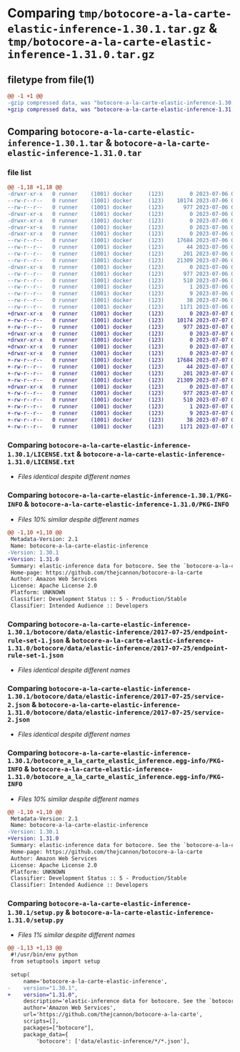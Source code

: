 # Comparing `tmp/botocore-a-la-carte-elastic-inference-1.30.1.tar.gz` & `tmp/botocore-a-la-carte-elastic-inference-1.31.0.tar.gz`

## filetype from file(1)

```diff
@@ -1 +1 @@
-gzip compressed data, was "botocore-a-la-carte-elastic-inference-1.30.1.tar", last modified: Thu Jul  6 01:45:04 2023, max compression
+gzip compressed data, was "botocore-a-la-carte-elastic-inference-1.31.0.tar", last modified: Fri Jul  7 01:43:55 2023, max compression
```

## Comparing `botocore-a-la-carte-elastic-inference-1.30.1.tar` & `botocore-a-la-carte-elastic-inference-1.31.0.tar`

### file list

```diff
@@ -1,18 +1,18 @@
-drwxr-xr-x   0 runner    (1001) docker     (123)        0 2023-07-06 01:45:04.926798 botocore-a-la-carte-elastic-inference-1.30.1/
--rw-r--r--   0 runner    (1001) docker     (123)    10174 2023-07-06 01:45:04.000000 botocore-a-la-carte-elastic-inference-1.30.1/LICENSE.txt
--rw-r--r--   0 runner    (1001) docker     (123)      977 2023-07-06 01:45:04.926798 botocore-a-la-carte-elastic-inference-1.30.1/PKG-INFO
-drwxr-xr-x   0 runner    (1001) docker     (123)        0 2023-07-06 01:45:04.926798 botocore-a-la-carte-elastic-inference-1.30.1/botocore/
-drwxr-xr-x   0 runner    (1001) docker     (123)        0 2023-07-06 01:45:04.926798 botocore-a-la-carte-elastic-inference-1.30.1/botocore/data/
-drwxr-xr-x   0 runner    (1001) docker     (123)        0 2023-07-06 01:45:04.926798 botocore-a-la-carte-elastic-inference-1.30.1/botocore/data/elastic-inference/
-drwxr-xr-x   0 runner    (1001) docker     (123)        0 2023-07-06 01:45:04.926798 botocore-a-la-carte-elastic-inference-1.30.1/botocore/data/elastic-inference/2017-07-25/
--rw-r--r--   0 runner    (1001) docker     (123)    17684 2023-07-06 01:44:40.000000 botocore-a-la-carte-elastic-inference-1.30.1/botocore/data/elastic-inference/2017-07-25/endpoint-rule-set-1.json
--rw-r--r--   0 runner    (1001) docker     (123)       44 2023-07-06 01:44:40.000000 botocore-a-la-carte-elastic-inference-1.30.1/botocore/data/elastic-inference/2017-07-25/examples-1.json
--rw-r--r--   0 runner    (1001) docker     (123)      201 2023-07-06 01:44:40.000000 botocore-a-la-carte-elastic-inference-1.30.1/botocore/data/elastic-inference/2017-07-25/paginators-1.json
--rw-r--r--   0 runner    (1001) docker     (123)    21309 2023-07-06 01:44:40.000000 botocore-a-la-carte-elastic-inference-1.30.1/botocore/data/elastic-inference/2017-07-25/service-2.json
-drwxr-xr-x   0 runner    (1001) docker     (123)        0 2023-07-06 01:45:04.926798 botocore-a-la-carte-elastic-inference-1.30.1/botocore_a_la_carte_elastic_inference.egg-info/
--rw-r--r--   0 runner    (1001) docker     (123)      977 2023-07-06 01:45:04.000000 botocore-a-la-carte-elastic-inference-1.30.1/botocore_a_la_carte_elastic_inference.egg-info/PKG-INFO
--rw-r--r--   0 runner    (1001) docker     (123)      510 2023-07-06 01:45:04.000000 botocore-a-la-carte-elastic-inference-1.30.1/botocore_a_la_carte_elastic_inference.egg-info/SOURCES.txt
--rw-r--r--   0 runner    (1001) docker     (123)        1 2023-07-06 01:45:04.000000 botocore-a-la-carte-elastic-inference-1.30.1/botocore_a_la_carte_elastic_inference.egg-info/dependency_links.txt
--rw-r--r--   0 runner    (1001) docker     (123)        9 2023-07-06 01:45:04.000000 botocore-a-la-carte-elastic-inference-1.30.1/botocore_a_la_carte_elastic_inference.egg-info/top_level.txt
--rw-r--r--   0 runner    (1001) docker     (123)       38 2023-07-06 01:45:04.926798 botocore-a-la-carte-elastic-inference-1.30.1/setup.cfg
--rw-r--r--   0 runner    (1001) docker     (123)     1171 2023-07-06 01:45:04.000000 botocore-a-la-carte-elastic-inference-1.30.1/setup.py
+drwxr-xr-x   0 runner    (1001) docker     (123)        0 2023-07-07 01:43:55.683327 botocore-a-la-carte-elastic-inference-1.31.0/
+-rw-r--r--   0 runner    (1001) docker     (123)    10174 2023-07-07 01:43:55.000000 botocore-a-la-carte-elastic-inference-1.31.0/LICENSE.txt
+-rw-r--r--   0 runner    (1001) docker     (123)      977 2023-07-07 01:43:55.683327 botocore-a-la-carte-elastic-inference-1.31.0/PKG-INFO
+drwxr-xr-x   0 runner    (1001) docker     (123)        0 2023-07-07 01:43:55.683327 botocore-a-la-carte-elastic-inference-1.31.0/botocore/
+drwxr-xr-x   0 runner    (1001) docker     (123)        0 2023-07-07 01:43:55.683327 botocore-a-la-carte-elastic-inference-1.31.0/botocore/data/
+drwxr-xr-x   0 runner    (1001) docker     (123)        0 2023-07-07 01:43:55.683327 botocore-a-la-carte-elastic-inference-1.31.0/botocore/data/elastic-inference/
+drwxr-xr-x   0 runner    (1001) docker     (123)        0 2023-07-07 01:43:55.683327 botocore-a-la-carte-elastic-inference-1.31.0/botocore/data/elastic-inference/2017-07-25/
+-rw-r--r--   0 runner    (1001) docker     (123)    17684 2023-07-07 01:43:28.000000 botocore-a-la-carte-elastic-inference-1.31.0/botocore/data/elastic-inference/2017-07-25/endpoint-rule-set-1.json
+-rw-r--r--   0 runner    (1001) docker     (123)       44 2023-07-07 01:43:28.000000 botocore-a-la-carte-elastic-inference-1.31.0/botocore/data/elastic-inference/2017-07-25/examples-1.json
+-rw-r--r--   0 runner    (1001) docker     (123)      201 2023-07-07 01:43:28.000000 botocore-a-la-carte-elastic-inference-1.31.0/botocore/data/elastic-inference/2017-07-25/paginators-1.json
+-rw-r--r--   0 runner    (1001) docker     (123)    21309 2023-07-07 01:43:28.000000 botocore-a-la-carte-elastic-inference-1.31.0/botocore/data/elastic-inference/2017-07-25/service-2.json
+drwxr-xr-x   0 runner    (1001) docker     (123)        0 2023-07-07 01:43:55.683327 botocore-a-la-carte-elastic-inference-1.31.0/botocore_a_la_carte_elastic_inference.egg-info/
+-rw-r--r--   0 runner    (1001) docker     (123)      977 2023-07-07 01:43:55.000000 botocore-a-la-carte-elastic-inference-1.31.0/botocore_a_la_carte_elastic_inference.egg-info/PKG-INFO
+-rw-r--r--   0 runner    (1001) docker     (123)      510 2023-07-07 01:43:55.000000 botocore-a-la-carte-elastic-inference-1.31.0/botocore_a_la_carte_elastic_inference.egg-info/SOURCES.txt
+-rw-r--r--   0 runner    (1001) docker     (123)        1 2023-07-07 01:43:55.000000 botocore-a-la-carte-elastic-inference-1.31.0/botocore_a_la_carte_elastic_inference.egg-info/dependency_links.txt
+-rw-r--r--   0 runner    (1001) docker     (123)        9 2023-07-07 01:43:55.000000 botocore-a-la-carte-elastic-inference-1.31.0/botocore_a_la_carte_elastic_inference.egg-info/top_level.txt
+-rw-r--r--   0 runner    (1001) docker     (123)       38 2023-07-07 01:43:55.683327 botocore-a-la-carte-elastic-inference-1.31.0/setup.cfg
+-rw-r--r--   0 runner    (1001) docker     (123)     1171 2023-07-07 01:43:55.000000 botocore-a-la-carte-elastic-inference-1.31.0/setup.py
```

### Comparing `botocore-a-la-carte-elastic-inference-1.30.1/LICENSE.txt` & `botocore-a-la-carte-elastic-inference-1.31.0/LICENSE.txt`

 * *Files identical despite different names*

### Comparing `botocore-a-la-carte-elastic-inference-1.30.1/PKG-INFO` & `botocore-a-la-carte-elastic-inference-1.31.0/PKG-INFO`

 * *Files 10% similar despite different names*

```diff
@@ -1,10 +1,10 @@
 Metadata-Version: 2.1
 Name: botocore-a-la-carte-elastic-inference
-Version: 1.30.1
+Version: 1.31.0
 Summary: elastic-inference data for botocore. See the `botocore-a-la-carte` package for more info.
 Home-page: https://github.com/thejcannon/botocore-a-la-carte
 Author: Amazon Web Services
 License: Apache License 2.0
 Platform: UNKNOWN
 Classifier: Development Status :: 5 - Production/Stable
 Classifier: Intended Audience :: Developers
```

### Comparing `botocore-a-la-carte-elastic-inference-1.30.1/botocore/data/elastic-inference/2017-07-25/endpoint-rule-set-1.json` & `botocore-a-la-carte-elastic-inference-1.31.0/botocore/data/elastic-inference/2017-07-25/endpoint-rule-set-1.json`

 * *Files identical despite different names*

### Comparing `botocore-a-la-carte-elastic-inference-1.30.1/botocore/data/elastic-inference/2017-07-25/service-2.json` & `botocore-a-la-carte-elastic-inference-1.31.0/botocore/data/elastic-inference/2017-07-25/service-2.json`

 * *Files identical despite different names*

### Comparing `botocore-a-la-carte-elastic-inference-1.30.1/botocore_a_la_carte_elastic_inference.egg-info/PKG-INFO` & `botocore-a-la-carte-elastic-inference-1.31.0/botocore_a_la_carte_elastic_inference.egg-info/PKG-INFO`

 * *Files 10% similar despite different names*

```diff
@@ -1,10 +1,10 @@
 Metadata-Version: 2.1
 Name: botocore-a-la-carte-elastic-inference
-Version: 1.30.1
+Version: 1.31.0
 Summary: elastic-inference data for botocore. See the `botocore-a-la-carte` package for more info.
 Home-page: https://github.com/thejcannon/botocore-a-la-carte
 Author: Amazon Web Services
 License: Apache License 2.0
 Platform: UNKNOWN
 Classifier: Development Status :: 5 - Production/Stable
 Classifier: Intended Audience :: Developers
```

### Comparing `botocore-a-la-carte-elastic-inference-1.30.1/setup.py` & `botocore-a-la-carte-elastic-inference-1.31.0/setup.py`

 * *Files 1% similar despite different names*

```diff
@@ -1,13 +1,13 @@
 #!/usr/bin/env python
 from setuptools import setup
 
 setup(
     name='botocore-a-la-carte-elastic-inference',
-    version="1.30.1",
+    version="1.31.0",
     description='elastic-inference data for botocore. See the `botocore-a-la-carte` package for more info.',
     author='Amazon Web Services',
     url='https://github.com/thejcannon/botocore-a-la-carte',
     scripts=[],
     packages=["botocore"],
     package_data={
         'botocore': ['data/elastic-inference/*/*.json'],
```

